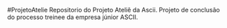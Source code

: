 #ProjetoAtelie
Repositorio do Projeto Ateliê da Ascii.
Projeto de conclusão do processo treinee da empresa júnior ASCII.

